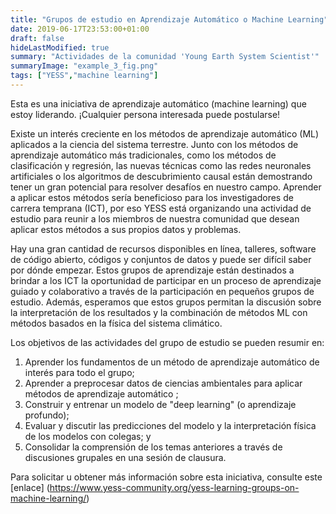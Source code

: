 ```yaml
---
title: "Grupos de estudio en Aprendizaje Automático o Machine Learning"
date: 2019-06-17T23:53:00+01:00
draft: false
hideLastModified: true
summary: "Actividades de la comunidad 'Young Earth System Scientist'"
summaryImage: "example_3_fig.png"
tags: ["YESS","machine learning"]
---
```


Esta es una iniciativa de aprendizaje automático (machine learning) que estoy liderando. ¡Cualquier persona interesada puede postularse!

Existe un interés creciente en los métodos de aprendizaje automático (ML) aplicados a la ciencia del sistema terrestre. Junto con los métodos de aprendizaje automático más tradicionales, como los métodos de clasificación y regresión, las nuevas técnicas como las redes neuronales artificiales o los algoritmos de descubrimiento causal están demostrando tener un gran potencial para resolver desafíos en nuestro campo. Aprender a aplicar estos métodos sería beneficioso para los investigadores de carrera temprana (ICT), por eso YESS está organizando una actividad de estudio para reunir a los miembros de nuestra comunidad que desean aplicar estos métodos a sus propios datos y problemas.

Hay una gran cantidad de recursos disponibles en línea, talleres, software de código abierto, códigos y conjuntos de datos y puede ser difícil saber por dónde empezar. Estos grupos de aprendizaje están destinados a brindar a los ICT la oportunidad de participar en un proceso de aprendizaje guiado y colaborativo a través de la participación en pequeños grupos de estudio. Además, esperamos que estos grupos permitan la discusión sobre la interpretación de los resultados y la combinación de métodos ML con métodos basados en la física del sistema climático.

Los objetivos de las actividades del grupo de estudio se pueden resumir en:

1. Aprender los fundamentos de un método de aprendizaje automático de interés para todo el grupo;
2. Aprender a preprocesar datos de ciencias ambientales para aplicar métodos de aprendizaje automático ;
3. Construir y entrenar un modelo de "deep learning" (o aprendizaje profundo);
4. Evaluar y discutir las predicciones del modelo y la interpretación física de los modelos con colegas; y
5. Consolidar la comprensión de los temas anteriores a través de discusiones grupales en una sesión de clausura.

Para solicitar u obtener más información sobre esta iniciativa, consulte este [enlace] (https://www.yess-community.org/yess-learning-groups-on-machine-learning/)


